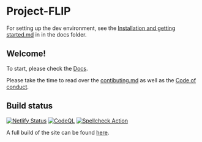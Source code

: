 # Project-FLIP

For setting up the dev environment, see the [Installation and getting started.md](https://github.com/JCS-Computer-Science/project-module-1-project-flip/blob/PFD-Dev/Docs/Installation%20and%20getting%20started.md) in in the docs folder.

## Welcome!

To start, please check the [Docs](https://github.com/JCS-Computer-Science/project-module-1-project-flip/tree/main/Docs).

Please take the time to read over the [contibuting.md](https://github.com/JCS-Computer-Science/project-module-1-project-flip/blob/PFD-Dev/Docs/CONTRIBUTING.md) as well as the [Code of conduct](CODE_OF_CONDUCT.md).

## Build status

[![Netlify Status](https://api.netlify.com/api/v1/badges/99df261e-096a-40b8-9730-757547175aca/deploy-status)](https://app.netlify.com/sites/flippingindustries/deploys) [![CodeQL](https://github.com/JCS-Computer-Science/project-module-1-project-flip/actions/workflows/codeql-analysis.yml/badge.svg?branch=main)](https://github.com/JCS-Computer-Science/project-module-1-project-flip/actions/workflows/codeql-analysis.yml) [![Spellcheck Action](https://github.com/JCS-Computer-Science/project-module-1-project-flip/actions/workflows/spellcheck.yaml/badge.svg?branch=main)](https://github.com/JCS-Computer-Science/project-module-1-project-flip/actions/workflows/spellcheck.yaml)

A full build of the site can be found [here](https://flippingindustries.netlify.app/).
